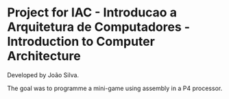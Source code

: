 # Project for IAC - Introducao a Arquitetura de Computadores - Introduction to Computer Architecture

Developed by João Silva.

The goal was to programme a mini-game using assembly in a P4 processor.
